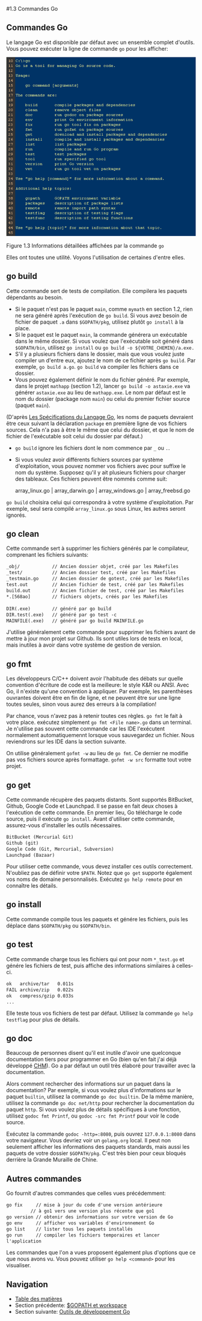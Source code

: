 #1.3 Commandes Go

## Commandes Go

Le langage Go est disponible par défaut avec un ensemble complet d'outils. Vous pouvez exécuter la ligne de commande `go` pour les afficher:

![](images/1.3.go.png?raw=true)

Figure 1.3 Informations détaillées affichées par la commande `go`

Elles ont toutes une utilité. Voyons l'utilisation de certaines d'entre elles.

## go build

Cette commande sert de tests de compilation. Elle compilera les paquets dépendants au besoin.

- Si le paquet n'est pas le paquet `main`, comme `mymath` en section 1.2, rien ne sera généré après l'exécution de `go build`.
Si vous avez besoin de fichier de paquet `.a` dans `$GOPATH/pkg`, utilisez plutôt `go install` à la place.
- Si le paquet est le paquet `main`, la commande générera un exécutable dans le même dossier.
Si vous voulez que l'exécutable soit généré dans `$GOPATH/bin`, utilisez `go install` ou `go build -o ${VOTRE_CHEMIN}/a.exe.`
- S'il y a plusieurs fichiers dans le dossier, mais que vous voulez juste compiler un d'entre eux, ajoutez le nom de ce fichier après `go build`.
Par exemple, `go build a.go`. `go build` va compiler les fichiers dans ce dossier.
- Vous pouvez également définir le nom du fichier généré. Par exemple, dans le projet `mathapp` (section 1.2), lancer `go build -o astaxie.exe` va générer `astaxie.exe` au lieu de `mathapp.exe`.
Le nom par défaut est le nom du dossier (package nom `main`) ou celui du premier fichier source (paquet `main`).

(D'après [Les Spécifications du Langage Go](https://golang.org/ref/spec), les noms de paquets devraient être ceux suivant la déclaration `package` en première ligne de vos fichiers sources.
Cela n'a pas à être le même que celui du dossier, et que le nom de fichier de l'exécutable soit celui du dossier par défaut.)

- `go build` ignore les fichiers dont le nom commence par `_` ou `.`.
- Si vous voulez avoir différents fichiers sources par système d'exploitation, vous pouvez nommer vos fichiers avec pour suffixe le nom du système.
Supposez qu'il y ait plusieurs fichiers pour charger des tableaux. Ces fichiers peuvent être nommés comme suit:
	
    array_linux.go | array_darwin.go | array_windows.go | array_freebsd.go
	
`go build` choisira celui qui correspondra à votre système d'exploitation. Par exemple, seul sera compilé `array_linux.go` sous Linux,
les autres seront ignorés.

## go clean

Cette commande sert à supprimer les fichiers générés par le compilateur, comprenant les fichiers suivants:
	
	_obj/            // Ancien dossier objet, créé par les Makefiles
	_test/           // Ancien dossier test, créé par les Makefiles
	_testmain.go     // Ancien dossier de gotest, créé par les Makefiles
	test.out         // Ancien fichier de test, créé par les Makefiles
	build.out        // Ancien fichier de test, créé par les Makefiles
	*.[568ao]        // fichiers objets, créés par les Makefiles

	DIR(.exe)        // généré par go build
	DIR.test(.exe)   // généré par go test -c
	MAINFILE(.exe)   // généré par go build MAINFILE.go
	
J'utilise généralement cette commande pour supprimer les fichiers avant de mettre à jour mon projet sur Github.
Ils sont utiles lors de tests en local, mais inutiles à avoir dans votre système de gestion de version.

## go fmt

Les développeurs C/C++ doivent avoir l'habitude des débats sur quelle convention d'écriture de code est la meilleure: le style K&R ou ANSI.
Avec Go, il n'existe qu'une convention à appliquer. Par exemple, les parenthèses ouvrantes doivent être en fin de ligne, et ne peuvent être sur une ligne toutes seules,
sinon vous aurez des erreurs à la compilation!

Par chance, vous n'avez pas à retenir toutes ces règles.
`go fmt` le fait à votre place. exécutez simplement `go fmt <File name>.go` dans un terminal.
Je n'utilise pas souvent cette commande car les IDE l'exécutent normalement automatiquemennt lorsque vous sauvegardez un fichier.
Nous reviendrons sur les IDE dans la section suivante.

On utilise généralement `gofmt -w` au lieu de `go fmt`.
Ce dernier ne modifie pas vos fichiers source après formattage. `gofmt -w src` formatte tout votre projet.

## go get

Cette commande récupère des paquets distants. Sont supportés BitBucket, Github, Google Code et Launchpad.
Il se passe en fait deux choses à l'exécution de cette commande.
En premier lieu, Go télécharge le code source, puis il exécute `go install`.
Avant d'utiliser cette commande, assurez-vous d'installer les outils nécessaires.

	BitBucket (Mercurial Git)
	Github (git)
	Google Code (Git, Mercurial, Subversion)
	Launchpad (Bazaar)
	
Pour utiliser cette commande, vous devez installer ces outils correctement.
N'oubliez pas de définir votre `$PATH`.
Notez que `go get` supporte également vos noms de domaine personnalisés. Exécutez `go help remote` pour en connaître les détails.

## go install

Cette commande compile tous les paquets et génére les fichiers, puis les déplace dans `$GOPATH/pkg` ou `$GOPATH/bin`.

## go test

Cette commande charge tous les fichiers qui ont pour nom `*_test.go` et génére les fichiers de test, puis affiche des informations similaires à celles-ci.

	ok   archive/tar   0.011s
	FAIL archive/zip   0.022s
	ok   compress/gzip 0.033s
	...
	
Elle teste tous vos fichiers de test par défaut. Utilisez la commande `go help testflag` pour plus de détails.

## go doc

Beaucoup de personnes disent qu'il est inutile d'avoir une quelconque documentation tiers pour programmer en Go
(bien qu'en fait j'ai déjà développé [CHM](https://github.com/astaxie/godoc)).
Go a par défaut un outil très élaboré pour travailler avec la documentation.

Alors comment rechercher des informations sur un paquet dans la documentation? Par exemple, si vous voulez plus d'informations sur le paquet `builtin`,
utilisez la commande `go doc builtin`.
De la même manière, utilisez la commande `go doc net/http` pour rechercher la documentation du paquet `http`.
Si vous voulez plus de détails spécifiques à une fonction, utilisez `godoc fmt Printf`, ou `godoc -src fmt Printf` pour voir le code source.

Exécutez la commande `godoc -http=:8080`, puis ouvrez `127.0.0.1:8080` dans votre navigateur. Vous devriez voir un `golang.org` local.
Il peut non seulement afficher les informations des paquets standards, mais aussi les paquets de votre dossier `$GOPATH/pkg`.
C'est très bien pour ceux bloqués derrière la Grande Muraille de Chine.

## Autres commandes

Go fournit d'autres commandes que celles vues précédemment:

	go fix     // mise à jour du code d'une version antérieure
             // à go1 vers une version plus récente que go1
	go version // obtenir des informations sur votre version de Go
	go env     // afficher vos variables d'environnement Go
	go list    // lister tous les paquets installés
	go run     // compiler les fichiers temporaires et lancer l'application
	
Les commandes que l'on a vues proposent également plus d'options que ce que nous avons vu. Vous pouvez utiliser `go help <command>` pour les visualiser.

## Navigation

- [Table des matières](preface.md)
- Section précédente: [$GOPATH et workspace](01.2.md)
- Section suivante: [Outils de développement Go](01.4.md)
